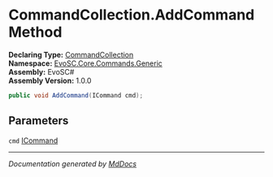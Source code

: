﻿<!--  
  <auto-generated>   
    The contents of this file were generated by a tool.  
    Changes to this file may be list if the file is regenerated  
  </auto-generated>   
-->

# CommandCollection.AddCommand Method

**Declaring Type:** [CommandCollection](../index.md)  
**Namespace:** [EvoSC.Core.Commands.Generic](../../index.md)  
**Assembly:** EvoSC\#  
**Assembly Version:** 1.0.0

```csharp
public void AddCommand(ICommand cmd);
```

## Parameters

`cmd`  [ICommand](../../Interfaces/ICommand/index.md)

___

*Documentation generated by [MdDocs](https://github.com/ap0llo/mddocs)*
